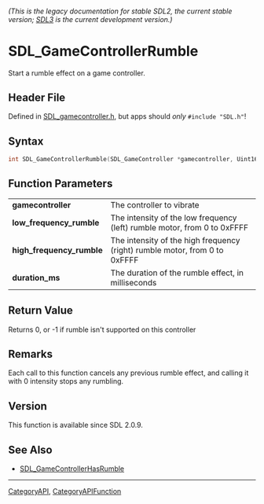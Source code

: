 ###### (This is the legacy documentation for stable SDL2, the current stable version; [SDL3](https://wiki.libsdl.org/SDL3/) is the current development version.)
# SDL_GameControllerRumble

Start a rumble effect on a game controller.

## Header File

Defined in [SDL_gamecontroller.h](https://github.com/libsdl-org/SDL/blob/SDL2/include/SDL_gamecontroller.h), but apps should _only_ `#include "SDL.h"`!

## Syntax

```c
int SDL_GameControllerRumble(SDL_GameController *gamecontroller, Uint16 low_frequency_rumble, Uint16 high_frequency_rumble, Uint32 duration_ms);

```

## Function Parameters

|                               |                                                                            |
| ----------------------------- | -------------------------------------------------------------------------- |
| **gamecontroller**            | The controller to vibrate                                                  |
| **low_frequency_rumble**      | The intensity of the low frequency (left) rumble motor, from 0 to 0xFFFF   |
| **high_frequency_rumble**     | The intensity of the high frequency (right) rumble motor, from 0 to 0xFFFF |
| **duration_ms**               | The duration of the rumble effect, in milliseconds                         |

## Return Value

Returns 0, or -1 if rumble isn't supported on this controller

## Remarks

Each call to this function cancels any previous rumble effect, and calling
it with 0 intensity stops any rumbling.

## Version

This function is available since SDL 2.0.9.

## See Also

* [SDL_GameControllerHasRumble](SDL_GameControllerHasRumble)

----
[CategoryAPI](CategoryAPI), [CategoryAPIFunction](CategoryAPIFunction)

